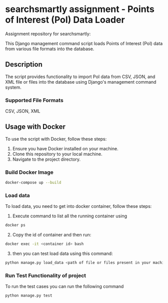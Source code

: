 # searchsmartly assignment - Points of Interest (PoI) Data Loader
Assignment repository for searchsmartly: 

This Django management command script loads Points of Interest (PoI) data from various file formats into the database.

## Description

The script provides functionality to import PoI data from CSV, JSON, and XML file or files into the database using Django's management command system.

### Supported File Formats
CSV, JSON, XML

## Usage with Docker

To use the script with Docker, follow these steps:

1. Ensure you have Docker installed on your machine.
2. Clone this repository to your local machine.
3. Navigate to the project directory.

### Build Docker Image

```bash
docker-compose up --build
```

### Load data
To load data, you need to get into docker container, follow these steps:

1. Execute command to list all the running container using
```bash
docker ps
```
2. Copy the id of container and then run:
```bash
docker exec -it <container id> bash
```
3. then you can test load data using this command:
```bash
python manage.py load_data <path of file or files present in your machine>
```

### Run Test Functionality of project
To run the test cases you can run the following command
```bash
python manage.py test
```


